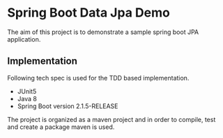 # Spring Boot Data Jpa Demo

The aim of this project is to demonstrate a sample spring boot JPA application.

## Implementation
Following tech spec is used for the TDD based implementation.

- JUnit5
- Java 8
- Spring Boot version 2.1.5-RELEASE

The project is organized as a maven project and in order to compile, test and create a package maven is used.